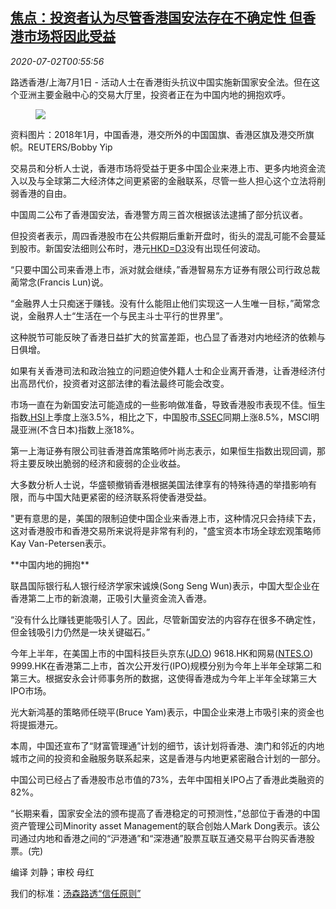 <!--1593652994000-->
[焦点：投资者认为尽管香港国安法存在不确定性 但香港市场将因此受益](https://cn.reuters.com/article/hongkong-protests-marketsinvestors-view-idCNKBS24303N)
------

<div><i>2020-07-02T00:55:56</i></div><div class="StandardArticleBody_body"><p>路透香港/上海7月1日 - 活动人士在香港街头抗议中国实施新国家安全法。但在这个亚洲主要金融中心的交易大厅里，投资者正在为中国内地的拥抱欢呼。 </p><div class="PrimaryAsset_container"><div class="Image_container" tabindex="-1"><figure class="Image_zoom" style="padding-bottom:"><div class="LazyImage_container LazyImage_dark" style="background-image:none"><img src="//s4.reutersmedia.net/resources/r/?m=02&amp;d=20200702&amp;t=2&amp;i=1524355305&amp;r=LYNXMPEG61019&amp;w=600" aria-label="资料图片：2018年1月，中国香港，港交所外的中国国旗、香港区旗及港交所旗帜。REUTERS/Bobby Yip"/><div class="LazyImage_image LazyImage_fallback" style="background-image:url(//s4.reutersmedia.net/resources/r/?m=02&amp;d=20200702&amp;t=2&amp;i=1524355305&amp;r=LYNXMPEG61019&amp;w=600);background-position:center center;background-color:inherit"></div></div><div class="Image_expand-button" aria-label="Expand Image Slideshow" role="button" tabindex="0"></div></figure><figcaption><div class="Image_caption"><span>资料图片：2018年1月，中国香港，港交所外的中国国旗、香港区旗及港交所旗帜。REUTERS/Bobby Yip</span></div></figcaption></div></div><p>交易员和分析人士说，香港市场将受益于更多中国企业来港上市、更多内地资金流入以及与全球第二大经济体之间更紧密的金融联系，尽管一些人担心这个立法将削弱香港的自由。 </p><p>中国周二公布了香港国安法，香港警方周三首次根据该法逮捕了部分抗议者。 </p><p>但投资者表示，周四香港股市在公共假期后重新开盘时，街头的混乱可能不会蔓延到股市。新国安法细则公布时，港元<a href="/investing/currencies/quote?srcCurr=HKD&destCurr=USD">HKD=D3</a>没有出现任何波动。 </p><p>“只要中国公司来香港上市，派对就会继续，”香港智易东方证券有限公司行政总裁蔺常念(Francis Lun)说。 </p><p>“金融界人士只痴迷于赚钱。没有什么能阻止他们实现这一人生唯一目标，”蔺常念说，金融界人士“生活在一个与民主斗士平行的世界里”。 </p><p>这种脱节可能反映了香港日益扩大的贫富差距，也凸显了香港对内地经济的依赖与日俱增。 </p><p>如果有关香港司法和政治独立的问题迫使外籍人士和企业离开香港，让香港经济付出高昂代价，投资者对这部法律的看法最终可能会改变。 </p><p>市场一直在为新国安法可能造成的一些影响做准备，导致香港股市表现不佳。恒生指数<a href="/investing/markets/index?symbol=.HSI">.HSI</a>上季度上涨3.5%，相比之下，中国股市<a href="/investing/markets/index?symbol=.SSEC">.SSEC</a>同期上涨8.5%，MSCI明晟亚洲(不含日本)指数上涨18%。 </p><p>第一上海证券有限公司驻香港首席策略师叶尚志表示，如果恒生指数出现回调，那将主要反映出脆弱的经济和疲弱的企业收益。 </p><p>大多数分析人士说，华盛顿撤销香港根据美国法律享有的特殊待遇的举措影响有限，而与中国大陆更紧密的经济联系将使香港受益。 </p><p>"更有意思的是，美国的限制迫使中国企业来香港上市，这种情况只会持续下去，这对香港股市和香港交易所来说将是非常有利的，"盛宝资本市场全球宏观策略师Kay Van-Petersen表示。 </p><p>**中国内地的拥抱** </p><p>联昌国际银行私人银行经济学家宋诚焕(Song Seng Wun)表示，中国大型企业在香港第二上市的新浪潮，正吸引大量资金流入香港。 </p><p>“没有什么比赚钱更能吸引人了。因此，尽管新国安法的内容存在很多不确定性，但金钱吸引力仍然是一块关键磁石。” </p><p>今年上半年，在美国上市的中国科技巨头京东(<span id="symbol_JD.O_2"><a href="//www.reuters.com/companies/JD.O">JD.O</a></span>) 9618.HK和网易(<span id="symbol_NTES.O_4"><a href="//www.reuters.com/companies/NTES.O">NTES.O</a></span>) 9999.HK在香港第二上市，首次公开发行(IPO)规模分别为今年上半年全球第二和第三大。根据安永会计师事务所的数据，这使得香港成为今年上半年全球第三大IPO市场。 </p><p>光大新鸿基的策略师任晓平(Bruce Yam)表示，中国企业来港上市吸引来的资金也将提振港元。 </p><p>本周，中国还宣布了“财富管理通”计划的细节，该计划将香港、澳门和邻近的内地城市之间的投资和金融服务联系起来，这是香港与内地更紧密融合计划的一部分。 </p><p>中国公司已经占了香港股市总市值的73%，去年中国相关IPO占了香港此类融资的82%。 </p><p>“长期来看，国家安全法的颁布提高了香港稳定的可预测性，”总部位于香港的中国资产管理公司Minority asset Management的联合创始人Mark Dong表示。该公司通过内地和香港之间的“沪港通”和“深港通”股票互联互通交易平台购买香港股票。(完) </p><div class="Attribution_container"><div class="Attribution_attribution"><p class="Attribution_content">编译 刘静；审校 母红 </p></div></div><div class="StandardArticleBody_trustBadgeContainer"><span class="StandardArticleBody_trustBadgeTitle">我们的标准：</span><span class="trustBadgeUrl"><a href="https://www.thomsonreuters.cn/content/dam/openweb/documents/pdf/china/brochures/about-us-1.pdf">汤森路透“信任原则”</a></span></div></div>
